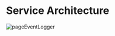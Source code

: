 
# Service Architecture
![pageEventLogger](https://github.com/user-attachments/assets/aa5ce53f-5522-46fa-8845-cc540d80306b)
